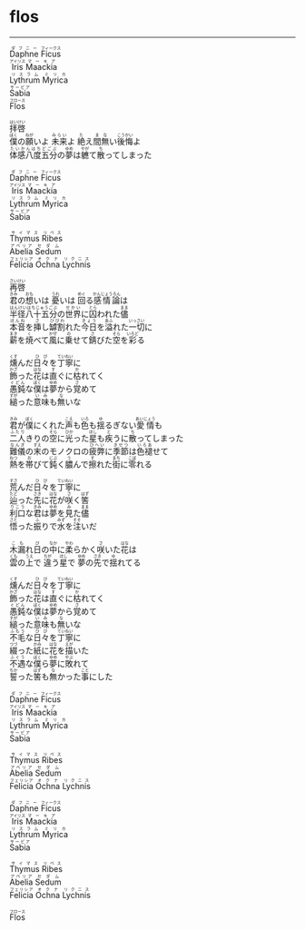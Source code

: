 # flos
---
<lyric>
<ruby>Daphne<rt>ダフニー</rt></ruby> <ruby>Ficus<rt>フィークス</rt></ruby><br/>&#13;
<ruby>Iris<rt>アイリス</rt></ruby> <ruby>Maackia<rt>マーキア</rt></ruby><br/>&#13;
<ruby>Lythrum<rt>リスラム</rt></ruby> <ruby>Myrica<rt>ミリカ</rt></ruby><br/>&#13;
<ruby>Sabia<rt>サービア</rt></ruby><br/>&#13;
<ruby>Flos<rt>フロース</rt></ruby><br/>&#13;
<br/>&#13;
<ruby>拝啓<rt>はいけい</rt></ruby><br/>&#13;
<ruby>僕<rt>ぼく</rt></ruby>の<ruby>願<rt>ねが</rt></ruby>いよ <ruby>未来<rt>みらい</rt></ruby>よ <ruby>絶<rt>た</rt></ruby>え<ruby>間無<rt>まな</rt></ruby>い<ruby>後悔<rt>こうかい</rt></ruby>よ<br/>&#13;
<ruby>体感八度五分<rt>たいかんはちどごぶ</rt></ruby>の<ruby>夢<rt>ゆめ</rt></ruby>は<ruby>軈<rt>やが</rt></ruby>て<ruby>散<rt>ち</rt></ruby>ってしまった<br/>&#13;
<br/>&#13;
<ruby>Daphne<rt>ダフニー</rt></ruby> <ruby>Ficus<rt>フィークス</rt></ruby><br/>&#13;
<ruby>Iris<rt>アイリス</rt></ruby> <ruby>Maackia<rt>マーキア</rt></ruby><br/>&#13;
<ruby>Lythrum<rt>リスラム</rt></ruby> <ruby>Myrica<rt>ミリカ</rt></ruby><br/>&#13;
<ruby>Sabia<rt>サービア</rt></ruby><br/>&#13;
<br/>&#13;
<ruby>Thymus<rt>サイマス</rt></ruby> <ruby>Ribes<rt>リベス</rt></ruby><br/>&#13;
<ruby>Abelia<rt>アベリア</rt></ruby> <ruby>Sedum<rt>セダム</rt></ruby><br/>&#13;
<ruby>Felicia<rt>フェリシア</rt></ruby> <ruby>Ochna<rt>オクナ</rt></ruby> <ruby>Lychnis<rt>リクニス</rt></ruby><br/>&#13;
<br/>&#13;
<ruby>再啓<rt>さいけい</rt></ruby><br/>&#13;
<ruby>君<rt>きみ</rt></ruby>の<ruby>想<rt>おも</rt></ruby>いは <ruby>憂<rt>うれ</rt></ruby>いは <ruby>回<rt>めぐ</rt></ruby>る<ruby>感情論<rt>かんじょうろん</rt></ruby>は<br/>&#13;
<ruby>半径八十五分<rt>はんけいはちじゅうごぶ</rt></ruby>の<ruby>世界<rt>せかい</rt></ruby>に<ruby>囚<rt>とら</rt></ruby>われた<ruby>儘<rt>まま</rt></ruby><br/>&#13;
<ruby>本音<rt>ほんね</rt></ruby>を<ruby>挿<rt>さ</rt></ruby>し<ruby>罅割<rt>ひびわ</rt></ruby>れた<ruby>今日<rt>きょう</rt></ruby>を<ruby>溢<rt>あふ</rt></ruby>れた<ruby>一切<rt>いっさい</rt></ruby>に<br/>&#13;
<ruby>薪<rt>まき</rt></ruby>を<ruby>焼<rt>く</rt></ruby>べて<ruby>風<rt>かぜ</rt></ruby>に<ruby>乗<rt>の</rt></ruby>せて<ruby>錆<rt>さ</rt></ruby>びた<ruby>空<rt>そら</rt></ruby>を<ruby>彩<rt>いろど</rt></ruby>る<br/>&#13;
<br/>&#13;
<ruby>燻<rt>くす</rt></ruby>んだ<ruby>日々<rt>ひび</rt></ruby>を<ruby>丁寧<rt>ていねい</rt></ruby>に<br/>&#13;
<ruby>飾<rt>かざ</rt></ruby>った<ruby>花<rt>はな</rt></ruby>は<ruby>直<rt>す</rt></ruby>ぐに<ruby>枯<rt>か</rt></ruby>れてく<br/>&#13;
<ruby>愚鈍<rt>ぐどん</rt></ruby>な<ruby>僕<rt>ぼく</rt></ruby>は<ruby>夢<rt>ゆめ</rt></ruby>から<ruby>覚<rt>さ</rt></ruby>めて<br/>&#13;
<ruby>縋<rt>すが</rt></ruby>った<ruby>意味<rt>いみ</rt></ruby>も<ruby>無<rt>な</rt></ruby>いな<br/>&#13;
<br/>&#13;
<ruby>君<rt>きみ</rt></ruby>が<ruby>僕<rt>ぼく</rt></ruby>にくれた<ruby>声<rt>こえ</rt></ruby>も<ruby>色<rt>いろ</rt></ruby>も<ruby>揺<rt>ゆ</rt></ruby>るぎない<ruby>愛情<rt>あいじょう</rt></ruby>も<br/>&#13;
<ruby>二人<rt>ふたり</rt></ruby>きりの<ruby>空<rt>そら</rt></ruby>に<ruby>光<rt>ひか</rt></ruby>った<ruby>星<rt>ほし</rt></ruby>も<ruby>疾<rt>と</rt></ruby>うに<ruby>散<rt>ち</rt></ruby>ってしまった<br/>&#13;
<ruby>難儀<rt>なんぎ</rt></ruby>の<ruby>末<rt>すえ</rt></ruby>のモノクロの<ruby>疲弊<rt>ひへい</rt></ruby>に<ruby>季節<rt>きせつ</rt></ruby>は<ruby>色褪<rt>いろあ</rt></ruby>せて<br/>&#13;
<ruby>熱<rt>ねつ</rt></ruby>を<ruby>帯<rt>お</rt></ruby>びて<ruby>鈍<rt>にぶ</rt></ruby>く<ruby>膿<rt>う</rt></ruby>んで<ruby>擦<rt>す</rt></ruby>れた<ruby>街<rt>まち</rt></ruby>に<ruby>零<rt>こぼ</rt></ruby>れる<br/>&#13;
<br/>&#13;
<ruby>荒<rt>すさ</rt></ruby>んだ<ruby>日々<rt>ひび</rt></ruby>を<ruby>丁寧<rt>ていねい</rt></ruby>に<br/>&#13;
<ruby>辿<rt>たど</rt></ruby>った<ruby>先<rt>さき</rt></ruby>に<ruby>花<rt>はな</rt></ruby>が<ruby>咲<rt>さ</rt></ruby>く<ruby>筈<rt>はず</rt></ruby><br/>&#13;
<ruby>利口<rt>りこう</rt></ruby>な<ruby>君<rt>きみ</rt></ruby>は<ruby>夢<rt>ゆめ</rt></ruby>を<ruby>見<rt>み</rt></ruby>た<ruby>儘<rt>まま</rt></ruby><br/>&#13;
<ruby>悟<rt>さと</rt></ruby>った<ruby>振<rt>ふ</rt></ruby>りで<ruby>水<rt>みず</rt></ruby>を<ruby>注<rt>そそ</rt></ruby>いだ<br/>&#13;
<br/>&#13;
<ruby>木漏<rt>こも</rt></ruby>れ<ruby>日<rt>び</rt></ruby>の<ruby>中<rt>なか</rt></ruby>に<ruby>柔<rt>やわ</rt></ruby>らかく<ruby>咲<rt>さ</rt></ruby>いた<ruby>花<rt>はな</rt></ruby>は<br/>&#13;
<ruby>雲<rt>くも</rt></ruby>の<ruby>上<rt>うえ</rt></ruby>で <ruby>違<rt>ちが</rt></ruby>う<ruby>星<rt>ほし</rt></ruby>で <ruby>夢<rt>ゆめ</rt></ruby>の<ruby>先<rt>さき</rt></ruby>で<ruby>揺<rt>ゆ</rt></ruby>れてる<br/>&#13;
<br/>&#13;
<ruby>燻<rt>くす</rt></ruby>んだ<ruby>日々<rt>ひび</rt></ruby>を<ruby>丁寧<rt>ていねい</rt></ruby>に<br/>&#13;
<ruby>飾<rt>かざ</rt></ruby>った<ruby>花<rt>はな</rt></ruby>は<ruby>直<rt>す</rt></ruby>ぐに<ruby>枯<rt>か</rt></ruby>れてく<br/>&#13;
<ruby>愚鈍<rt>ぐどん</rt></ruby>な<ruby>僕<rt>ぼく</rt></ruby>は<ruby>夢<rt>ゆめ</rt></ruby>から<ruby>覚<rt>さ</rt></ruby>めて<br/>&#13;
<ruby>縋<rt>すが</rt></ruby>った<ruby>意味<rt>いみ</rt></ruby>も<ruby>無<rt>な</rt></ruby>いな<br/>&#13;
<ruby>不毛<rt>ふもう</rt></ruby>な<ruby>日々<rt>ひび</rt></ruby>を<ruby>丁寧<rt>ていねい</rt></ruby>に<br/>&#13;
<ruby>綴<rt>つづ</rt></ruby>った<ruby>紙<rt>かみ</rt></ruby>に<ruby>花<rt>はな</rt></ruby>を<ruby>描<rt>えが</rt></ruby>いた<br/>&#13;
<ruby>不遇<rt>ふぐう</rt></ruby>な<ruby>僕<rt>ぼく</rt></ruby>ら<ruby>夢<rt>ゆめ</rt></ruby>に<ruby>敗<rt>やぶ</rt></ruby>れて<br/>&#13;
<ruby>誓<rt>ちか</rt></ruby>った<ruby>筈<rt>はず</rt></ruby>も<ruby>無<rt>な</rt></ruby>かった<ruby>事<rt>こと</rt></ruby>にした<br/>&#13;
<br/>&#13;
<ruby>Daphne<rt>ダフニー</rt></ruby> <ruby>Ficus<rt>フィークス</rt></ruby><br/>&#13;
<ruby>Iris<rt>アイリス</rt></ruby> <ruby>Maackia<rt>マーキア</rt></ruby><br/>&#13;
<ruby>Lythrum<rt>リスラム</rt></ruby> <ruby>Myrica<rt>ミリカ</rt></ruby><br/>&#13;
<ruby>Sabia<rt>サービア</rt></ruby><br/>&#13;
<br/>&#13;
<ruby>Thymus<rt>サイマス</rt></ruby> <ruby>Ribes<rt>リベス</rt></ruby><br/>&#13;
<ruby>Abelia<rt>アベリア</rt></ruby> <ruby>Sedum<rt>セダム</rt></ruby><br/>&#13;
<ruby>Felicia<rt>フェリシア</rt></ruby> <ruby>Ochna<rt>オクナ</rt></ruby> <ruby>Lychnis<rt>リクニス</rt></ruby><br/>&#13;
<br/>&#13;
<ruby>Daphne<rt>ダフニー</rt></ruby> <ruby>Ficus<rt>フィークス</rt></ruby><br/>&#13;
<ruby>Iris<rt>アイリス</rt></ruby> <ruby>Maackia<rt>マーキア</rt></ruby><br/>&#13;
<ruby>Lythrum<rt>リスラム</rt></ruby> <ruby>Myrica<rt>ミリカ</rt></ruby><br/>&#13;
<ruby>Sabia<rt>サービア</rt></ruby><br/>&#13;
<br/>&#13;
<ruby>Thymus<rt>サイマス</rt></ruby> <ruby>Ribes<rt>リベス</rt></ruby><br/>&#13;
<ruby>Abelia<rt>アベリア</rt></ruby> <ruby>Sedum<rt>セダム</rt></ruby><br/>&#13;
<ruby>Felicia<rt>フェリシア</rt></ruby> <ruby>Ochna<rt>オクナ</rt></ruby> <ruby>Lychnis<rt>リクニス</rt></ruby><br/>&#13;
<br/>&#13;
<ruby>Flos<rt>フロース</rt></ruby>
</lyric>
